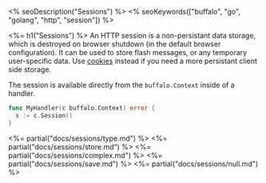 <% seoDescription("Sessions") %>
<% seoKeywords(["buffalo", "go", "golang", "http", "session"]) %>

<%= h1("Sessions") %>
An HTTP session is a non-persistant data storage, which is destroyed on browser shutdown (in the default browser configuration). It can be used to store flash messages, or any temporary user-specific data. Use [cookies](/en/docs/cookies) instead if you need a more persistant client side storage.

The session is available directly from the `buffalo.Context` inside of a handler.

```go
func MyHandler(c buffalo.Context) error {
  s := c.Session()
}
```

<%= partial("docs/sessions/type.md") %>
<%= partial("docs/sessions/store.md") %>
<%= partial("docs/sessions/complex.md") %>
<%= partial("docs/sessions/save.md") %>
<%= partial("docs/sessions/null.md") %>

